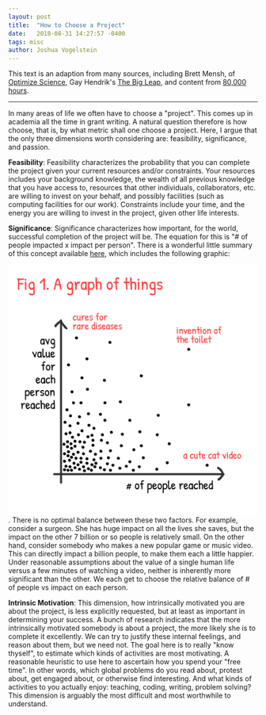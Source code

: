 ```yaml
---
layout: post
title:  "How to Choose a Project"
date:   2018-08-31 14:27:57 -0400
tags: misc
author: Joshua Vogelstein
---
```


This text is an adaption from many sources, including Brett Mensh, of [Optimize Science](http://optimizescience.com/),  Gay Hendrik's [The Big Leap](https://www.amazon.com/gp/product/0061735361/ref=dbs_a_def_rwt_bibl_vppi_i0), and content from [80,000 hours](https://80000hours.org/).



**********************

In many areas of life we often have to choose a "project". This comes up in academia all the time in grant writing.   A natural question therefore is how choose, that is, by what metric shall one choose a project.  Here, I argue that the only three dimensions worth considering are: feasibility, significance, and passion.

**Feasibility**: Feasibility characterizes the probability that you can complete the project given your current resources and/or constraints.  Your resources includes your background knowledge, the wealth of all previous knowledge that you have access to, resources that other individuals, collaborators, etc. are willing to invest on your behalf, and possibly facilities (such as computing facilities for our work). Constraints include your time, and the energy you are willing to invest in the project, given other life interests.  

**Significance**: Significance characterizes how important, for the world, successful completion of the project will be. The equation for this is "# of people impacted x impact per person".  There is a wonderful little summary of this concept available [here](https://www.patreon.com/posts/21037081), which includes the following graphic:

![significance](/assets/post_images/a_graph_of_things.png).  There is no optimal balance between these two factors.  For example, consider a surgeon.  She has huge impact on all the lives she saves, but the impact on the other 7 billion or so people is relatively small.  On the other hand, consider somebody who makes a new popular game or music video.  This can directly impact a billion people, to make them each a little happier.  Under reasonable assumptions about the value of a single human life versus a few minutes of watching a video, neither is inherently more significant than the other.  We each get to choose the relative balance of # of people vs impact on each person. 


**Intrinsic Motivation**: This dimension, how intrinsically motivated you are about the project, is less explicitly requested, but at least as important in determining your success. A bunch of research indicates that the more intrinsically motivated somebody is about a project, the more likely she is to complete it excellently. We can try to justify these internal feelings, and reason about them, but we need not.  The goal here is to really "know thyself", to estimate which kinds of activities are most motivating.  A reasonable heuristic to use here to ascertain how you spend your "free time".  In other words, which global problems do you read about, protest about, get engaged about, or otherwise find interesting.  And what kinds of activities to you actually enjoy: teaching, coding, writing, problem solving?  This dimension is arguably the most difficult and most worthwhile to understand.
